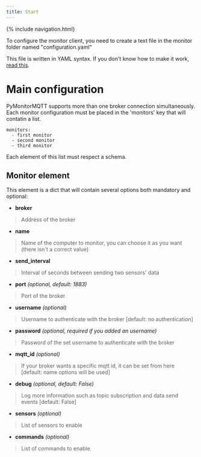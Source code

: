 ```yaml
---
title: Start
---
```


{% include navigation.html}

To configure the monitor client, you need to create a text file in the monitor folder named "configuration.yaml"

This file is written in YAML syntax. If you don't know how to make it work, [read this](https://rollout.io/blog/yaml-tutorial-everything-you-need-get-started/).

# Main configuration

PyMonitorMQTT supports more than one broker connection simultaneously. Each monitor configuration must be placed in the 'monitors' key that will contatin a list. 

```
monitors:
  - first monitor
  - second monitor
  - third monitor
```

Each element of this list must respect a schema.

## Monitor element 

This element is a dict that will contain several options both mandatory and optional:

- **broker**
> Address of the broker

- **name**
> Name of the computer to monitor, you can choose it as you want (there isn't a correct value)

- **send_interval**
> Interval of seconds between sending two sensors' data

- **port** *(optional, default: 1883)*
> Port of the broker 

- **username** *(optional)*
> Username to authenticate with the broker [default: no authentication]

- **password** *(optional, required if you added an username)*
> Password of the set username to authenticate with the broker

- **mqtt_id** *(optional)*
> If your broker wants a specific mqtt id, it can be set from here [default: name options will be used]

- **debug** *(optional, default: False)*
> Log more information such as topic subscription and data send events [default: False]

- **sensors** *(optional)*
> List of sensors to enable

- **commands** *(optional)*
> List of commands to enable

